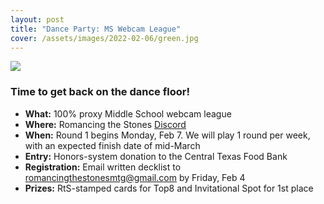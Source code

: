 ```yaml
---
layout: post
title: "Dance Party: MS Webcam League"
cover: /assets/images/2022-02-06/green.jpg
---
```


![]({{site.cdn_url}}/assets/images/2022-02-06/blue.jpg)

### Time to get back on the dance floor!

* **What:** 100% proxy Middle School webcam league
* **Where:** Romancing the Stones [Discord](https://discord.gg/a9uKSEP5ya)
* **When:** Round 1 begins Monday, Feb 7. We will play 1 round per week, with an expected finish date of mid-March
* **Entry:** Honors-system donation to the Central Texas Food Bank
* **Registration:** Email written decklist to romancingthestonesmtg@gmail.com by Friday, Feb 4
* **Prizes:** RtS-stamped cards for Top8 and Invitational Spot for 1st place
